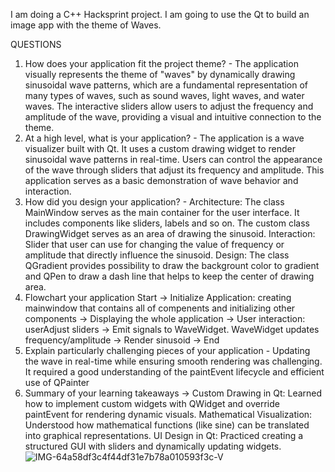 I am doing a C++ Hacksprint project. I am going to use the Qt to build an image app with the theme of Waves.

QUESTIONS
1. How does your application fit the project theme? - The application visually represents the theme of "waves" by dynamically drawing sinusoidal wave patterns, which are a fundamental representation of many types of waves, such as sound waves, light waves, and water waves. The interactive sliders allow users to adjust the frequency and amplitude of the wave, providing a visual and intuitive connection to the theme.
2. At a high level, what is your application? - The application is a wave visualizer built with Qt. It uses a custom drawing widget to render sinusoidal wave patterns in real-time. Users can control the appearance of the wave through sliders that adjust its frequency and amplitude. This application serves as a basic demonstration of wave behavior and interaction.
3. How did you design your application? - Architecture: The class MainWindow serves as the main container for the user interface. It includes components like sliders, labels and so on.
The custom class DrawingWidget serves as an area of drawing the sinusoid. Interaction: Slider that user can use for changing the value of frequency or amplitude that directly influence the sinusoid.
Design: The class QGradient provides possibility to draw the backgrount color to gradient and QPen to draw a dash line that helps to keep the center of drawing area.
4. Flowchart your application Start -> Initialize Application: creating mainwindow that contains all of compenents and initializing other components -> Displaying the whole application -> User interaction: userAdjust sliders → Emit signals to WaveWidget. WaveWidget updates frequency/amplitude -> Render sinusoid -> End
5. Explain particularly challenging pieces of your application - Updating the wave in real-time while ensuring smooth rendering was challenging. It required a good understanding of the paintEvent lifecycle and efficient use of QPainter
6. Summary of your learning takeaways -> Custom Drawing in Qt: Learned how to implement custom widgets with QWidget and override paintEvent for rendering dynamic visuals. Mathematical Visualization: Understood how mathematical functions (like sine) can be translated into graphical representations. UI Design in Qt: Practiced creating a structured GUI with sliders and dynamically updating widgets.
![IMG-64a58df3c4f44df31e7b78a010593f3c-V](https://github.com/user-attachments/assets/f0d95323-63bb-4c93-8cf3-746d827dd97f)
